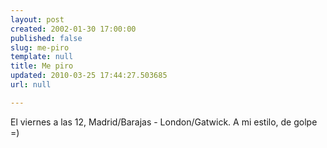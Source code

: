 ```yaml
---
layout: post
created: 2002-01-30 17:00:00
published: false
slug: me-piro
template: null
title: Me piro
updated: 2010-03-25 17:44:27.503685
url: null

---
```


El viernes a las 12, Madrid/Barajas - London/Gatwick. A mi estilo, de golpe =)



